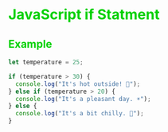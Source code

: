 # <span style="color: #00D100">JavaScript if Statment</span>

## <span style="color: #00D100">Example</span>

```javascript
let temperature = 25;

if (temperature > 30) {
  console.log("It's hot outside! 🥵");
} else if (temperature > 20) {
  console.log("It's a pleasant day. ☀️");
} else {
  console.log("It's a bit chilly. 🧥");
}
```